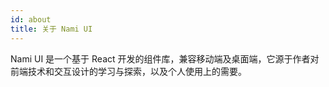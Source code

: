 ```yaml
---
id: about
title: 关于 Nami UI
---
```


Nami UI 是一个基于 React 开发的组件库，兼容移动端及桌面端，它源于作者对前端技术和交互设计的学习与探索，以及个人使用上的需要。


